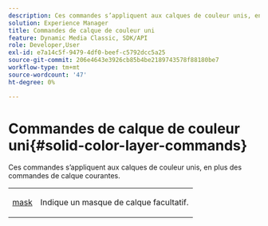 ```yaml
---
description: Ces commandes s’appliquent aux calques de couleur unis, en plus des commandes de calque courantes.
solution: Experience Manager
title: Commandes de calque de couleur uni
feature: Dynamic Media Classic, SDK/API
role: Developer,User
exl-id: e7a14c5f-9479-4df0-beef-c5792dcc5a25
source-git-commit: 206e4643e3926cb85b4be2189743578f88180be7
workflow-type: tm+mt
source-wordcount: '47'
ht-degree: 0%

---
```


# Commandes de calque de couleur uni{#solid-color-layer-commands}

Ces commandes s’appliquent aux calques de couleur unis, en plus des commandes de calque courantes.

<table id="simpletable_4E563E4C797E45F390340258170BDCE4"> 
 <tr class="strow"> 
  <td class="stentry"> <p><a href="../../../../../../is-api/http-ref/image-serving-api-ref/c-http-protocol-reference/c-command-reference/r-mask.md#reference-922254e027404fb890b850e2723ee06e" type="reference" format="dita" scope="local"> mask</a> </p> </td> 
  <td class="stentry"> <p>Indique un masque de calque facultatif. </p></td> 
 </tr> 
</table>
